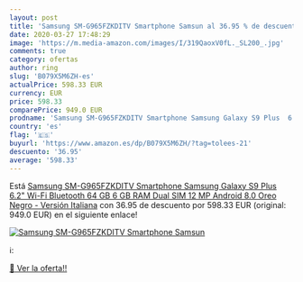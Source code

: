 ```yaml
---
layout: post
title: 'Samsung SM-G965FZKDITV Smartphone Samsun al 36.95 % de descuento'
date: 2020-03-27 17:48:29
image: 'https://m.media-amazon.com/images/I/319QaoxV0fL._SL200_.jpg'
comments: true
category: ofertas
author: ring
slug: 'B079X5M6ZH-es'
actualPrice: 598.33 EUR
currency: EUR
price: 598.33
comparePrice: 949.0 EUR
prodname: 'Samsung SM-G965FZKDITV Smartphone Samsung Galaxy S9 Plus  6.2"  Wi-Fi  Bluetooth 64 GB  6 GB RAM  Dual SIM  12 MP  Android 8.0 Oreo    Negro - Versión Italiana'
country: 'es'
flag: '🇪🇸'
buyurl: 'https://www.amazon.es/dp/B079X5M6ZH/?tag=tolees-21'
descuento: '36.95'
average: '598.33'
---
```


Está [Samsung SM-G965FZKDITV Smartphone Samsung Galaxy S9 Plus  6.2"  Wi-Fi  Bluetooth 64 GB  6 GB RAM  Dual SIM  12 MP  Android 8.0 Oreo    Negro - Versión Italiana](https://www.amazon.es/dp/B079X5M6ZH/?tag=tolees-21) con 36.95 de descuento por 598.33 EUR (original: 949.0 EUR) en el siguiente enlace!

[![Samsung SM-G965FZKDITV Smartphone Samsun](https://m.media-amazon.com/images/I/319QaoxV0fL._SL200_.jpg)](https://www.amazon.es/dp/B079X5M6ZH/?tag=tolees-21)

ℹ️:


[🛒 Ver la oferta!!](https://www.amazon.es/dp/B079X5M6ZH/?tag=tolees-21)
